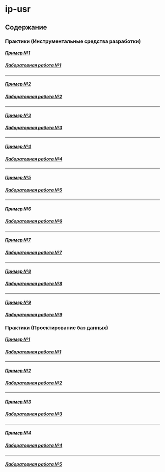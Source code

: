 # ip-usr

## Содержание

### Практики (Инструментальные средства разработки)

##### [Пример №1](ex/theme1.py)
##### [Лабораторная работа №1](labs/dev/lab1.md)

---

##### [Пример №2](ex/theme2.py)
##### [Лабораторная работа №2](labs/dev/lab2.md)

---

##### [Пример №3](ex/theme3.py)
##### [Лабораторная работа №3](labs/dev/lab3.md)

---

##### [Пример №4](ex/theme4.py)
##### [Лабораторная работа №4](labs/dev/lab4.md)

---

##### [Пример №5](ex/theme5.py)
##### [Лабораторная работа №5](labs/dev/lab5.md)

---

##### [Пример №6](ex/theme6.py)
##### [Лабораторная работа №6](labs/dev/lab6.pdf)

---

##### [Пример №7](ex/theme7.py)
##### [Лабораторная работа №7](labs/dev/lab7.md)

---

##### [Пример №8](ex/theme8.py)
##### [Лабораторная работа №8](labs/dev/lab8.md)

---

##### [Пример №9](ex/theme9.py)
##### [Лабораторная работа №9](labs/dev/lab9.md)

### Практики (Проектирование баз данных)

##### [Пример №1](ex/theme1.sql)
##### [Лабораторная работа №1](labs/db/lab1.md)

---

##### [Пример №2](ex/theme2.sql)
##### [Лабораторная работа №2](labs/db/lab2.md)

---

##### [Пример №3](ex/theme3.sql)
##### [Лабораторная работа №3](labs/db/lab3.md)

---

##### [Пример №4](ex/theme4.sql)
##### [Лабораторная работа №4](labs/db/lab4.md)

---

##### [Лабораторная работа №5](labs/db/lab5.md)

